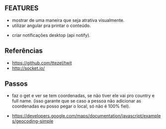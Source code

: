 ## FEATURES

- mostrar de uma maneira que seja atrativa visualmente.
- utilizar angular pra printar o conteúdo.
<!-- - integrar com a API do Google Maps. -->
- criar notificações desktop (api notify).

## Referências

- https://github.com/ttezel/twit
- http://socket.io/

## Passos

- faz o get e ver se tem coordenadas, se não tiver ele vai pro country e full name. (isso garante que se caso a pessoa não adicionar as coordenadas eu posso pegar o local, só não é 100% fiel).

- https://developers.google.com/maps/documentation/javascript/examples/geocoding-simple